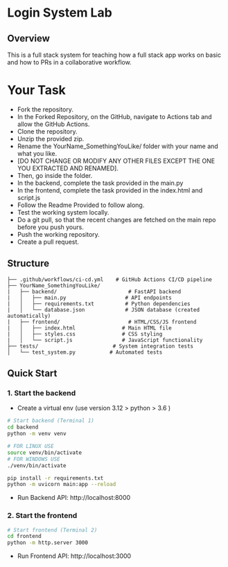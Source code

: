 # Login System Lab

## Overview
This is a full stack system for teaching how a full stack app works on basic and how to PRs in a collaborative workflow.

# Your Task
- Fork the repository.
- In the Forked Repository, on the GitHub, navigate to Actions tab and allow the GitHub Actions.
- Clone the repository.
- Unzip the provided zip.
- Rename the YourName_SomethingYouLike/ folder with your name and what you like. 
- [DO NOT CHANGE OR MODIFY ANY OTHER FILES EXCEPT THE ONE YOU EXTRACTED AND RENAMED]. 
- Then, go inside the folder.
- In the backend, complete the task provided in the main.py
- In the frontend, complete the task provided in the index.html and script.js
- Follow the Readme Provided to follow along. 
- Test the working system locally.
- Do a git pull, so that the recent changes are fetched on the main repo before you push yours.
- Push the working repository.
- Create a pull request.

## Structure
```
├── .github/workflows/ci-cd.yml    # GitHub Actions CI/CD pipeline
├── YourName_SomethingYouLike/
|   ├── backend/                       # FastAPI backend
|   │   ├── main.py                   # API endpoints
|   │   ├── requirements.txt          # Python dependencies
|   │   └── database.json             # JSON database (created automatically)
|   ├── frontend/                      # HTML/CSS/JS frontend
|   │   ├── index.html               # Main HTML file
|   │   ├── styles.css               # CSS styling
|   │   └── script.js                # JavaScript functionality
├── tests/                        # System integration tests
│   └── test_system.py           # Automated tests
```

## Quick Start


### 1. Start the backend  
- Create a virtual env (use version 3.12 > python > 3.6 ) 
```bash
# Start backend (Terminal 1)
cd backend
python -m venv venv

# FOR LINUX USE
source venv/bin/activate
# FOR WINDOWS USE
./venv/bin/activate

pip install -r requirements.txt
python -m uvicorn main:app --reload
```
- Run Backend API: http://localhost:8000

### 2. Start the frontend
```bash
# Start frontend (Terminal 2)
cd frontend
python -m http.server 3000
```
- Run Frontend API: http://localhost:3000
